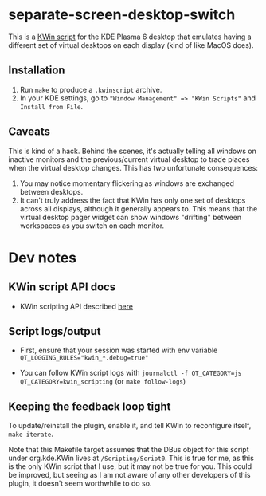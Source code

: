 # separate-screen-desktop-switch

This is a [KWin script](https://develop.kde.org/docs/extend/plasma/kwin/) for the KDE Plasma 6 desktop that emulates having a different set of virtual desktops on each display (kind of like MacOS does).

## Installation

1. Run `make` to produce a `.kwinscript` archive.
2. In your KDE settings, go to `"Window Management" => "KWin Scripts"` and `Install from File`.

## Caveats

This is kind of a hack. Behind the scenes, it's actually telling all windows on inactive monitors and the previous/current virtual desktop to trade places when the virtual desktop changes. This has two unfortunate consequences:

1. You may notice momentary flickering as windows are exchanged between desktops.
2. It can't truly address the fact that KWin has only one set of desktops across all displays, although it generally appears to. This means that the virtual desktop pager widget can show windows "drifting" between workspaces as you switch on each monitor.

# Dev notes

## KWin script API docs

* KWin scripting API described [here](https://develop.kde.org/docs/plasma/kwin/api/)

## Script logs/output

* First, ensure that your session was started with env variable `QT_LOGGING_RULES="kwin_*.debug=true"`

* You can follow KWin script logs with `journalctl -f QT_CATEGORY=js QT_CATEGORY=kwin_scripting` (or `make follow-logs`)

## Keeping the feedback loop tight

To update/reinstall the plugin, enable it, and tell KWin to reconfigure itself, `make iterate`.

Note that this Makefile target assumes that the DBus object for this script under org.kde.KWin lives at `/Scripting/Script0`. This is true for me, as this is the only KWin script that I use, but it may not be true for you. This could be improved, but seeing as I am not aware of any other developers of this plugin, it doesn't seem worthwhile to do so.
